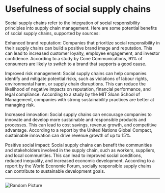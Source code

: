 # Usefulness of social supply chains

Social supply chains refer to the integration of social responsibility principles into supply chain management. Here are some potential benefits of social supply chains, supported by sources:

Enhanced brand reputation: Companies that prioritize social responsibility in their supply chains can build a positive brand image and reputation. This can lead to increased customer loyalty, employee engagement, and investor confidence. According to a study by Cone Communications, 91% of consumers are likely to switch to a brand that supports a good cause.

Improved risk management: Social supply chains can help companies identify and mitigate potential risks, such as violations of labour rights, environmental harm, or supply chain disruptions. This can reduce the likelihood of negative impacts on reputation, financial performance, and legal compliance. According to a study by the MIT Sloan School of Management, companies with strong sustainability practices are better at managing risk.

Increased innovation: Social supply chains can encourage companies to innovate and develop more sustainable and responsible products and processes. This can lead to cost savings, revenue growth, and competitive advantage. According to a report by the United Nations Global Compact, sustainable innovation can drive revenue growth of up to 15%.

Positive social impact: Social supply chains can benefit the communities and stakeholders involved in the supply chain, such as workers, suppliers, and local communities. This can lead to improved social conditions, reduced inequality, and increased economic development. According to a report by the World Economic Forum, socially responsible supply chains can contribute to sustainable development goals.

---

![Random Picture](../istockphoto-95442265-1024x1024.jpg)
